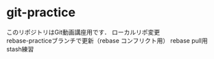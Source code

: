 # git-practice
このリポジトリはGit動画講座用です．
ローカルリポ変更  
rebase-practiceブランチで更新（rebase コンフリクト用）
rebase pull用
stash練習
